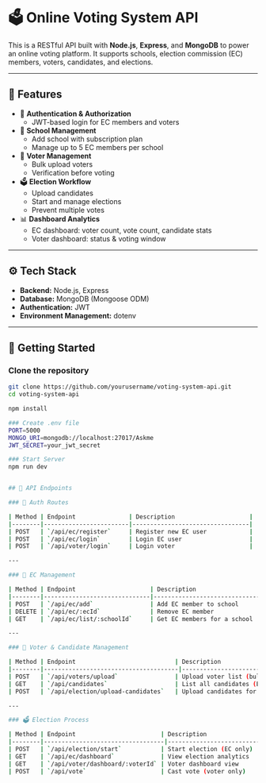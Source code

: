 # 🗳️ Online Voting System API

This is a RESTful API built with **Node.js**, **Express**, and **MongoDB** to power an online voting platform. It supports schools, election commission (EC) members, voters, candidates, and elections.

---

## 📁 Features

- 🔐 **Authentication & Authorization**
  - JWT-based login for EC members and voters
- 🏫 **School Management**
  - Add school with subscription plan
  - Manage up to 5 EC members per school
- 👥 **Voter Management**
  - Bulk upload voters
  - Verification before voting
- 🗳️ **Election Workflow**
  - Upload candidates
  - Start and manage elections
  - Prevent multiple votes
- 📊 **Dashboard Analytics**
  - EC dashboard: voter count, vote count, candidate stats
  - Voter dashboard: status & voting window

---

## ⚙️ Tech Stack

- **Backend:** Node.js, Express
- **Database:** MongoDB (Mongoose ODM)
- **Authentication:** JWT
- **Environment Management:** dotenv

---

## 🚀 Getting Started

### Clone the repository

```bash
git clone https://github.com/yourusername/voting-system-api.git
cd voting-system-api

npm install

### Create .env file
PORT=5000
MONGO_URI=mongodb://localhost:27017/Askme
JWT_SECRET=your_jwt_secret

### Start Server
npm run dev


## 📌 API Endpoints

### 🔐 Auth Routes

| Method | Endpoint               | Description                     |
|--------|------------------------|---------------------------------|
| POST   | `/api/ec/register`     | Register new EC user            |
| POST   | `/api/ec/login`        | Login EC user                   |
| POST   | `/api/voter/login`     | Login voter                     |

---

### 🏫 EC Management

| Method | Endpoint                     | Description                      |
|--------|------------------------------|----------------------------------|
| POST   | `/api/ec/add`                | Add EC member to school          |
| DELETE | `/api/ec/:ecId`              | Remove EC member                 |
| GET    | `/api/ec/list/:schoolId`     | Get EC members for a school      |

---

### 👥 Voter & Candidate Management

| Method | Endpoint                            | Description                     |
|--------|--------------------------------------|---------------------------------|
| POST   | `/api/voters/upload`                | Upload voter list (bulk)        |
| GET    | `/api/candidates`                   | List all candidates (EC view)   |
| POST   | `/api/election/upload-candidates`   | Upload candidates for election  |

---

### 🗳️ Election Process

| Method | Endpoint                        | Description                     |
|--------|----------------------------------|---------------------------------|
| POST   | `/api/election/start`           | Start election (EC only)        |
| GET    | `/api/ec/dashboard`             | View election analytics         |
| GET    | `/api/voter/dashboard/:voterId` | Voter dashboard view            |
| POST   | `/api/vote`                     | Cast vote (voter only)          |


